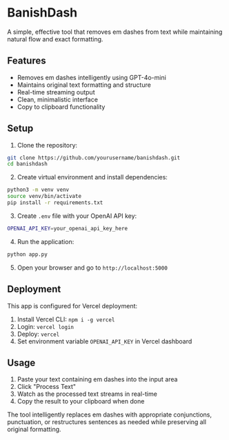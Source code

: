 # BanishDash

A simple, effective tool that removes em dashes from text while maintaining natural flow and exact formatting.

## Features

- Removes em dashes intelligently using GPT-4o-mini
- Maintains original text formatting and structure
- Real-time streaming output
- Clean, minimalistic interface
- Copy to clipboard functionality

## Setup

1. Clone the repository:
```bash
git clone https://github.com/yourusername/banishdash.git
cd banishdash
```

2. Create virtual environment and install dependencies:
```bash
python3 -m venv venv
source venv/bin/activate
pip install -r requirements.txt
```

3. Create `.env` file with your OpenAI API key:
```bash
OPENAI_API_KEY=your_openai_api_key_here
```

4. Run the application:
```bash
python app.py
```

5. Open your browser and go to `http://localhost:5000`

## Deployment

This app is configured for Vercel deployment:

1. Install Vercel CLI: `npm i -g vercel`
2. Login: `vercel login`
3. Deploy: `vercel`
4. Set environment variable `OPENAI_API_KEY` in Vercel dashboard

## Usage

1. Paste your text containing em dashes into the input area
2. Click "Process Text"
3. Watch as the processed text streams in real-time
4. Copy the result to your clipboard when done

The tool intelligently replaces em dashes with appropriate conjunctions, punctuation, or restructures sentences as needed while preserving all original formatting. 